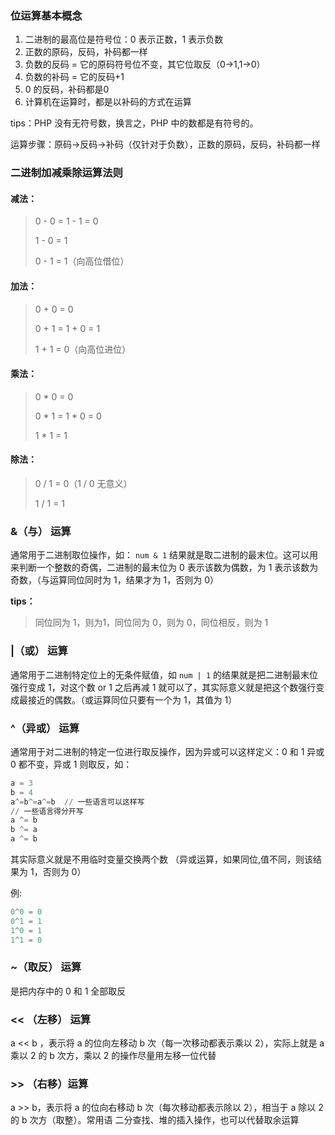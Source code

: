 ### 位运算基本概念

1. 二进制的最高位是符号位：0 表示正数，1 表示负数
2. 正数的原码，反码，补码都一样
3. 负数的反码 = 它的原码符号位不变，其它位取反（0->1,1->0）
4. 负数的补码 = 它的反码+1
5. 0 的反码，补码都是0
6. 计算机在运算时，都是以补码的方式在运算

tips：PHP 没有无符号数，换言之，PHP 中的数都是有符号的。

运算步骤：原码->反码->补码（仅针对于负数），正数的原码，反码，补码都一样

### 二进制加减乘除运算法则

#### 减法：

> 0 - 0 = 1 - 1 = 0
>
> 1 - 0 = 1
>
> 0 - 1 = 1（向高位借位）

#### 加法：

> 0 + 0 = 0
>
> 0 + 1 = 1 + 0 = 1
>
> 1 + 1 = 0（向高位进位）

#### 乘法：

> 0 * 0 = 0
>
> 0 * 1 = 1 * 0 = 0
>
> 1 * 1 = 1

#### 除法：

> 0 / 1 = 0（1 / 0 无意义）
>
> 1 / 1 = 1

### &（与） 运算

通常用于二进制取位操作，如： `num & 1` 结果就是取二进制的最末位。这可以用来判断一个整数的奇偶，二进制的最末位为 0 表示该数为偶数，为 1 表示该数为奇数，（与运算同位同时为 1，结果才为 1，否则为 0）

**tips：**

> 同位同为 1，则为1，同位同为 0，则为 0，同位相反，则为 1

### |（或） 运算

通常用于二进制特定位上的无条件赋值，如 `num | 1` 的结果就是把二进制最末位强行变成 1，对这个数 or 1 之后再减 1 就可以了，其实际意义就是把这个数强行变成最接近的偶数。（或运算同位只要有一个为 1，其值为 1）

### ^（异或） 运算

通常用于对二进制的特定一位进行取反操作，因为异或可以这样定义：0 和 1 异或 0 都不变，异或 1 则取反，如：

```python
a = 3
b = 4
a^=b^=a^=b	// 一些语言可以这样写
// 一些语言得分开写
a ^= b
b ^= a
a ^= b 
```

其实际意义就是不用临时变量交换两个数 （异或运算，如果同位,值不同，则该结果为 1，否则为 0）

例:

```c
0^0 = 0
0^1 = 1
1^0 = 1
1^1 = 0
```



### ~（取反） 运算

是把内存中的 0 和 1 全部取反

### << （左移） 运算

a << b ，表示将 a 的位向左移动 b 次（每一次移动都表示乘以 2），实际上就是 a 乘以 2 的 b 次方，乘以 2 的操作尽量用左移一位代替

### >> （右移）运算

a >> b，表示将 a 的位向右移动 b 次（每次移动都表示除以 2），相当于 a 除以 2 的 b 次方（取整）。常用语 二分查找、堆的插入操作，也可以代替取余运算

